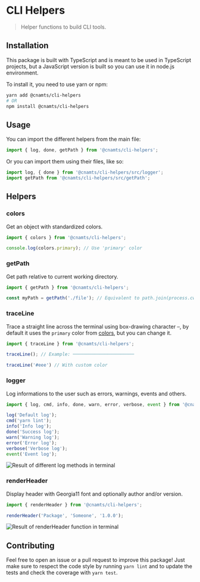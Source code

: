 # CLI Helpers

> Helper functions to build CLI tools.

## Installation

This package is built with TypeScript and is meant to be used in TypeScript projects, but a JavaScript version is built so you can use it in node.js environment.

To install it, you need to use yarn or npm:

```sh
yarn add @cnamts/cli-helpers
# OR
npm install @cnamts/cli-helpers
```

## Usage

You can import the different helpers from the main file:

```ts
import { log, done, getPath } from '@cnamts/cli-helpers';
```

Or you can import them using their files, like so:

```ts
import log, { done } from '@cnamts/cli-helpers/src/logger';
import getPath from '@cnamts/cli-helpers/src/getPath';
```

## Helpers

### colors

Get an object with standardized colors.

```ts
import { colors } from '@cnamts/cli-helpers';

console.log(colors.primary); // Use 'primary' color
```

### getPath

Get path relative to current working directory.

```ts
import { getPath } from '@cnamts/cli-helpers';

const myPath = getPath('./file'); // Equivalent to path.join(process.cwd(), './file)
```

### traceLine

Trace a straight line across the terminal using box-drawing character `─`, by default it uses the `primary` color from [colors](./colors.ts), but you can change it.

```ts
import { traceLine } from '@cnamts/cli-helpers';

traceLine(); // Example: ───────────────────────

traceLine('#eee') // With custom color
```

### logger

Log informations to the user such as errors, warnings, events and others.

```ts
import { log, cmd, info, done, warn, error, verbose, event } from '@cnamts/cli-helpers';

log('Default log');
cmd('yarn lint');
info('Info log');
done('Success log');
warn('Warning log');
error('Error log');
verbose('Verbose log');
event('Event log');
```

![Result of different log methods in terminal](https://user-images.githubusercontent.com/10298932/69444239-3ec71280-0d50-11ea-83b4-46b1ecc69eaf.png)

### renderHeader

Display header with Georgia11 font and optionally author and/or version.

```ts
import { renderHeader } from '@cnamts/cli-helpers';

renderHeader('Package', 'Someone', '1.0.0');
```

![Result of renderHeader function in terminal](https://user-images.githubusercontent.com/10298932/69446366-851e7080-0d54-11ea-8c33-beb7e7e30c36.png)

## Contributing

Feel free to open an issue or a pull request to improve this package!
Just make sure to respect the code style by running `yarn lint` and to update the tests and check the coverage with `yarn test`.
